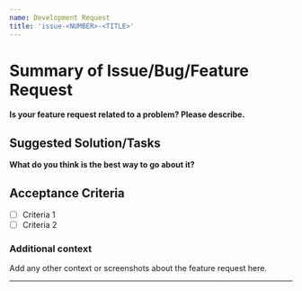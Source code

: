 ```yaml
---
name: Development Request
title: 'issue-<NUMBER>-<TITLE>'
---
```


# Summary of Issue/Bug/Feature Request
**Is your feature request related to a problem? Please describe.**

## Suggested Solution/Tasks
**What do you think is the best way to go about it?**

## **Acceptance Criteria**
- [ ] Criteria 1
- [ ] Criteria 2

### Additional context
Add any other context or screenshots about the feature request here.

---